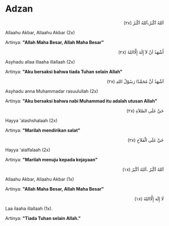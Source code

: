 # Adzan

<p align="right">(٢x) اَللهُ اَكْبَرُ،اَللهُ اَكْبَرُ</p>
Allaahu Akbar, Allaahu Akbar (2x)

Artinya: **"Allah Maha Besar, Allah Maha Besar"**

<p align="right">(٢x) أَشْهَدُ اَنْ لاَ إِلٰهَ إِلَّااللهُ</p>
Asyhadu allaa illaaha illallaah (2x)

Artinya: **"Aku bersaksi bahwa tiada Tuhan selain Allah"**

<p align="right">(٢x) اَشْهَدُ اَنَّ مُحَمَّدًا رَسُوْلُ اللهِ</p>
Asyhadu anna Muhammadar rasuulullah (2x)

Artinya: **"Aku bersaksi bahwa nabi Muhammad itu adalah utusan Allah"**

<p align="right">(٢x) حَيَّ عَلَى الصَّلاَةِ</p>
Hayya 'alashshalaah (2x)

Artinya: **"Marilah mendirikan salat"**

<p align="right">(٢x) حَيَّ عَلَى الْفَلاَحِ</p>
Hayya 'alalfalaah (2x)

Artinya: **"Marilah menuju kepada kejayaan"**

<p align="right">(١x) اَللهُ اَكْبَرُ ،اَللهُ اَكْبَرُ</p>
Allaahu Akbar, Allaahu Akbar (1x)

Artinya: **"Allah Maha Besar, Allah Maha Besar"**

<p align="right">(١x) لَا إِلَهَ إِلَّااللهُ</p>
Laa ilaaha illallaah (1x).

Artinya: **"Tiada Tuhan selain Allah."**
